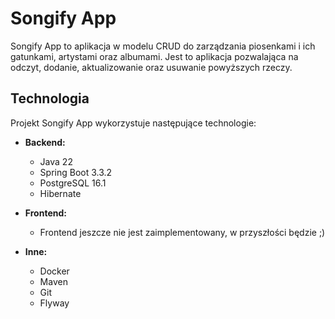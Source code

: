  # Songify App
 Songify App to aplikacja w modelu CRUD do zarządzania piosenkami i ich gatunkami, artystami oraz albumami.
 Jest to aplikacja pozwalająca na odczyt, dodanie, aktualizowanie oraz usuwanie powyższych rzeczy.

 ## Technologia
Projekt Songify App wykorzystuje następujące technologie:

- **Backend:**
  - Java 22
  - Spring Boot 3.3.2
  - PostgreSQL 16.1
  - Hibernate

- **Frontend:**
   - Frontend jeszcze nie jest zaimplementowany, w przyszłości będzie ;)
 
- **Inne:**
  - Docker
  - Maven
  - Git
  - Flyway

